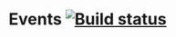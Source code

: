 # Events [![Build status](https://ci.appveyor.com/api/projects/status/btvanehsx0w31qqs?svg=true)](https://ci.appveyor.com/project/kxrxll/ahj-events2)
